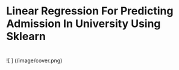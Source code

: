 # Linear Regression For Predicting Admission In University Using Sklearn
#
![ ] (/image/cover.png)

